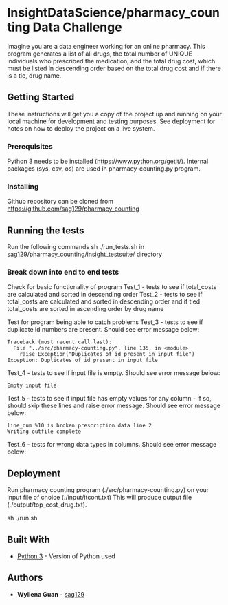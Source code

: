 # InsightDataScience/pharmacy_counting Data Challenge

Imagine you are a data engineer working for an online pharmacy. This program generates a list of all drugs, the total number of UNIQUE individuals who prescribed the medication, and the total drug cost, which must be listed in descending order based on the total drug cost and if there is a tie, drug name.

## Getting Started

These instructions will get you a copy of the project up and running on your local machine for development and testing purposes. See deployment for notes on how to deploy the project on a live system.

### Prerequisites

Python 3 needs to be installed (https://www.python.org/getit/).
Internal packages (sys, csv, os) are used in pharmacy-counting.py program.

### Installing

Github repository can be cloned from https://github.com/sag129/pharmacy_counting

## Running the tests

Run the following commands
sh ./run_tests.sh in sag129/pharmacy_counting/insight_testsuite/ directory

### Break down into end to end tests

Check for basic functionality of program
Test_1 - tests to see if total_costs are calculated and sorted in descending order
Test_2 - tests to see if total_costs are calculated and sorted in descending order and
                      if tied total_costs are sorted in ascending order by drug name

Test for program being able to catch problems
Test_3 - tests to see if duplicate id numbers are present.  Should see error message below:
```
Traceback (most recent call last):
  File "../src/pharmacy-counting.py", line 135, in <module>
    raise Exception("Duplicates of id present in input file")
Exception: Duplicates of id present in input file
```

Test_4 - tests to see if input file is empty.  Should see error message below:
```
Empty input file
```

Test_5 - tests to see if input file has empty values for any column - if so, should skip these lines and raise error message.  Should see error message below:
```
line_num %10 is broken prescription data line 2
Writing outfile complete
```

Test_6 - tests for wrong data types in columns.  Should see error message below:


## Deployment

Run pharmacy counting program (./src/pharmacy-counting.py) on your input file of choice (./input/itcont.txt)
This will produce output file (./output/top_cost_drug.txt).

sh ./run.sh

## Built With

* [Python 3](https://www.python.org/getit/) - Version of Python used

## Authors

* **Wyliena Guan** - [sag129](https://github.com/sag129)

